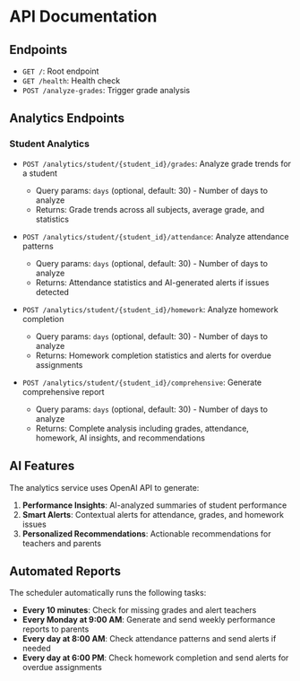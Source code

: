 # API Documentation

## Endpoints

- `GET /`: Root endpoint
- `GET /health`: Health check
- `POST /analyze-grades`: Trigger grade analysis

## Analytics Endpoints

### Student Analytics

- `POST /analytics/student/{student_id}/grades`: Analyze grade trends for a student
  - Query params: `days` (optional, default: 30) - Number of days to analyze
  - Returns: Grade trends across all subjects, average grade, and statistics

- `POST /analytics/student/{student_id}/attendance`: Analyze attendance patterns
  - Query params: `days` (optional, default: 30) - Number of days to analyze
  - Returns: Attendance statistics and AI-generated alerts if issues detected

- `POST /analytics/student/{student_id}/homework`: Analyze homework completion
  - Query params: `days` (optional, default: 30) - Number of days to analyze
  - Returns: Homework completion statistics and alerts for overdue assignments

- `POST /analytics/student/{student_id}/comprehensive`: Generate comprehensive report
  - Query params: `days` (optional, default: 30) - Number of days to analyze
  - Returns: Complete analysis including grades, attendance, homework, AI insights, and recommendations

## AI Features

The analytics service uses OpenAI API to generate:

1. **Performance Insights**: AI-analyzed summaries of student performance
2. **Smart Alerts**: Contextual alerts for attendance, grades, and homework issues
3. **Personalized Recommendations**: Actionable recommendations for teachers and parents

## Automated Reports

The scheduler automatically runs the following tasks:

- **Every 10 minutes**: Check for missing grades and alert teachers
- **Every Monday at 9:00 AM**: Generate and send weekly performance reports to parents
- **Every day at 8:00 AM**: Check attendance patterns and send alerts if needed
- **Every day at 6:00 PM**: Check homework completion and send alerts for overdue assignments
